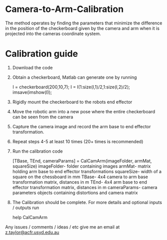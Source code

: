 Camera-to-Arm-Calibration
=========================

The method operates by finding the parameters that minimize the difference in the position of the checkerboard given by the camera and arm when it is projected into the cameras coordinate system.
 
 
Calibration guide
=================

1) Download the code

2) Obtain a checkerboard, Matlab can generate one by running 
	
	I = checkerboard(200,10,7); I = I(1:size(I,1)/2,1:size(I,2)/2); imsave(imshow(I));

3) Rigidly mount the checkerboard to the robots end effector

4) Move the robotic arm into a new pose where the entire checkerboard can be seen from the camera

5) Capture the camera image and record the arm base to end effector transformation.

6) Repeat steps 4-5 at least 10 times (20+ times is recommended)

7) Run the calibration code

	[TBase, TEnd, cameraParams] = CalCamArm(imageFolder, armMat, squareSize)
		imageFolder- folder containing images
		armMat- matrix holding arm base to end effector transformations
		squareSize- width of a square on the chessboard in mm
		TBase- 4x4 camera to arm base transformation matrix, distances in m
		TEnd- 4x4 arm base to end effector transformation matrix, distances in m
		cameraParams- camera parameters objects containing distortions and camera matrix
	
8) The Calibration should be complete. For more details and optional inputs / outputs run

	help CalCamArm

Any issues / comments / ideas / etc give me an email at z.taylor@acfr.usyd.edu.au

